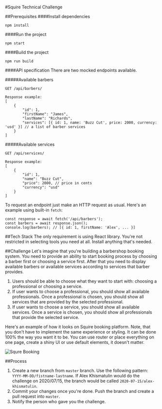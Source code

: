 #Squire Technical Challenge

##Prerequisites
####Install dependencies
```
npm install
```

####Run the project
```
npm start
```

####Build the project
```
npm run build
```

####API specification
There are two mocked endpoints available.

#####Available barbers
```
GET /api/barbers/

Response example:
[
    {
        "id": 1,
        "firstName": "James",
        "lastName": "Richards",
        "services": [{ id: 1, name: 'Buzz Cut', price: 2000, currency: 'usd' }] // a list of barber services
    }
]
```

#####Available services
```
GET /api/services/

Response example:
[
    {
        "id": 1,
        "name": "Buzz Cut",
        "price": 2000, // price in cents
        "currency": "usd"
    }
]
```

To request an endpoint just make an HTTP request as usual. Here's an example using built-in `fetch`:
```
const response = await fetch('/api/barbers');
const barbers = await response.json();
console.log(barbers); // [{ id: 1, firstName: 'Alex', ... }]
```

##Tech Stack
The only requirement is using React library. You're not restricted in selecting tools you need at all. Install anything that's needed.

##Challenge
Let's imagine that you're building a barbershop booking system.
You need to provide an ability to start booking process by choosing a barber first or choosing a service first.
After that you need to display available barbers or available services according to services that barber provides. 

1. Users should be able to choose what they want to start with: choosing a professional or choosing a service.
2. If user wants to choose a professional, you should show all available professionals. Once a professional is chosen, you should show all services that are provided by the selected professional.
3. If user wants to choose a service, you should show all available services. Once a service is chosen, you should show all professionals that provide the selected service.

Here's an example of how it looks on Squire booking platform.
Note, that you don't have to implement the same experience or styling. It can be done 100% the way you want it to be.
You can use router or place everything on one page, create a shiny UI or use default elements, it doesn't matter.

![Squre Booking](./assets/squire-booking.gif)

##Process
1. Create a new branch from `master` branch. Use the following pattern: `YYYY-MM-DD/fistname-lastname`. If Alex Khismatulin would do the challenge on 2020/07/15, the branch would be called `2020-07-15/alex-khismatulin`.
2. Commit your changes once you're done. Push the branch and create a pull request into `master`.
3. Notify the person who gave you the challenge.
